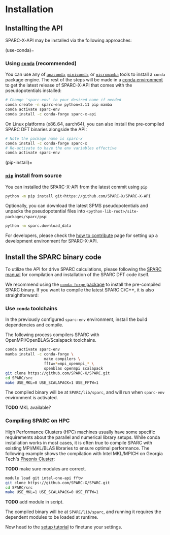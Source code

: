 # Installation

## Installting the API
SPARC-X-API may be installed via the following approaches:

(use-conda)=
### Using [`conda`](https://docs.conda.io/en/latest/) (recommended)

You can use any of [`anaconda`](https://docs.anaconda.com/),
[`miniconda`](https://docs.anaconda.com/miniconda/), or
[`micromamba`](https://mamba.readthedocs.io/en/latest/user_guide/micromamba.html)
tools to install a `conda` package engine.  The rest of the steps will
be made in a [conda
environment](https://conda.io/projects/conda/en/latest/user-guide/tasks/manage-environments.html#creating-an-environment-with-commands)
to get the latest release of SPARC-X-API that comes with the
pseudopotentials installed:

```bash
# Change 'sparc-env' to your desired name if needed
conda create -n sparc-env python=3.11 pip mamba
conda activate sparc-env
conda install -c conda-forge sparc-x-api
```


On Linux platforms (x86_64, aarch64), you can also install the
pre-compiled SPARC DFT binaries alongside the API:

```bash
# Note the package name is sparc-x
conda install -c conda-forge sparc-x
# Re-activate to have the env variables effective
conda activate sparc-env
```


(pip-install)=
### [`pip`](https://pip.pypa.io/en/stable/cli/pip_install/) install from source

You can installed the SPARC-X-API from the latest commit using `pip`

```bash
python -m pip install git+https://github.com/SPARC-X/SPARC-X-API
```

Optionally, you can download the latest SPMS pseudopotentials and unpacks the pseudopotential files into `<python-lib-root>/site-packages/sparc/psp`:

```bash
python -m sparc.download_data
```

For developers, please check the [how to
contribute](#setting-up-environment) page for setting up a development
environment for SPARC-X-API.

## Install the SPARC binary code

To utilize the API for drive SPARC calculations, please following the
[SPARC manual](https://github.com/SPARC-X/SPARC) for compilation and
installation of the SPARC DFT code itself.

We recommend using the [`conda-forge` package](#use-conda) to install
the pre-compiled SPARC binary. If you want to compile the latest SPARC
C/C++, it is also straightforward:

### Use `conda` toolchains

In the previously configured `sparc-env` environment, install the
build dependencies and compile.

The following process compilers SPARC
with OpenMPI/OpenBLAS/Scalapack toolchains.

```bash
conda activate sparc-env
mamba install -c conda-forge \
                 make compilers \
				 fftw=*=mpi_openmpi_* \
				 openblas openmpi scalapack
git clone https://github.com/SPARC-X/SPARC.git
cd SPARC/src
make USE_MKL=0 USE_SCALAPACK=1 USE_FFTW=1
```

The compiled binary will be at `SPARC/lib/sparc`, and will run when
`sparc-env` environment is activated.

**TODO** MKL available?

### Compiling SPARC on HPC

High Performance Clusters (HPC) machines usually have some specific
requirements about the parallel and numerical library setups. While
conda installation works in most cases, it is often true to compile
SPARC with existing MPI/MKL/BLAS libraries to ensure optimal
performance. The following example shows the compilation with Intel
MKL/MPICH on Georgia Tech's [Pheonix Cluster](https://sites.gatech.edu/ewanparktest/phoenix-cluster/):

**TODO** make sure modules are correct.
```bash
module load git intel-one-api fftw
git clone https://github.com/SPARC-X/SPARC.git
cd SPARC/src
make USE_MKL=1 USE_SCALAPACK=0 USE_FFTW=1
```

**TODO** add module in script.

The compiled binary will be at `SPARC/lib/sparc`, and running it
requires the dependent modules to be loaded at runtime.


Now head to the [setup tutorial](setup_environment.md) to finetune
your settings.
